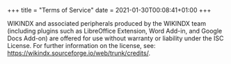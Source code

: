 +++
title = "Terms of Service"
date = 2021-01-30T00:08:41+01:00
+++

WIKINDX and associated peripherals produced by the WIKINDX team
(including plugins such as LibreOffice Extension, Word Add-in, and Google Docs Add-on)
are offered for use without warranty or liability under the ISC License.
For further information on the license, see: <https://wikindx.sourceforge.io/web/trunk/credits/>.
